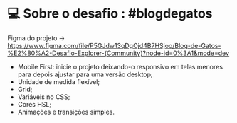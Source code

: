 # 💻 Sobre o desafio : #blogdegatos



Figma do projeto -> https://www.figma.com/file/P5GJdw13qDgOjd4B7HSjoo/Blog-de-Gatos-%E2%80%A2-Desafio-Explorer-(Community)?node-id=0%3A1&mode=dev


- Mobile First: inicie o projeto deixando-o responsivo em telas menores para depois ajustar para uma versão desktop;
- Unidade de medida flexível;
- Grid;
- Variáveis no CSS;
- Cores HSL;
- Animações e transições simples.